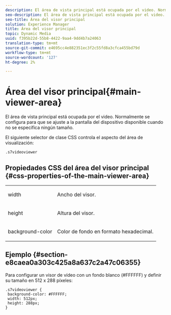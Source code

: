```yaml
---
description: El área de vista principal está ocupada por el video. Normalmente se configura para que se ajuste a la pantalla del dispositivo disponible cuando no se especifica ningún tamaño.
seo-description: El área de vista principal está ocupada por el video. Normalmente se configura para que se ajuste a la pantalla del dispositivo disponible cuando no se especifica ningún tamaño.
seo-title: Área del visor principal
solution: Experience Manager
title: Área del visor principal
topic: Dynamic Media
uuid: f395b22d-55b8-4422-9aa4-9dd4b7a24063
translation-type: tm+mt
source-git-commit: e4695cc4e882351ec3f2c55fd8a3cfca455bd79d
workflow-type: tm+mt
source-wordcount: '127'
ht-degree: 2%

---
```



# Área del visor principal{#main-viewer-area}

El área de vista principal está ocupada por el video. Normalmente se configura para que se ajuste a la pantalla del dispositivo disponible cuando no se especifica ningún tamaño.

<!--<a id="section_061E550C1C1D4DB2BD663A898895B38C"></a>-->

El siguiente selector de clase CSS controla el aspecto del área de visualización:

```
.s7videoviewer 
```

## Propiedades CSS del área del visor principal {#css-properties-of-the-main-viewer-area}

<table id="table_C48C56E696304C9BAFEE71BA9EA9A174"> 
 <tbody> 
  <tr> 
   <td colname="col1"> <p> <span class="codeph"> width </span> </p> </td> 
   <td colname="col2"> <p>Ancho del visor. </p> </td> 
  </tr> 
  <tr> 
   <td colname="col1"> <p> <span class="codeph"> height </span> </p> </td> 
   <td colname="col2"> <p>Altura del visor. </p> </td> 
  </tr> 
  <tr> 
   <td colname="col1"> <p> <span class="codeph"> background-color  </span> </p> </td> 
   <td colname="col2"> <p> Color de fondo en formato hexadecimal. </p> </td> 
  </tr> 
 </tbody> 
</table>

## Ejemplo {#section-e8caea0a303c425a8a637c2a47c06355}

Para configurar un visor de vídeo con un fondo blanco (#FFFFFF) y definir su tamaño en 512 x 288 píxeles:

```
.s7videoviewer { 
 background-color: #FFFFFF; 
 width: 512px; 
 height: 288px;  
}
```

